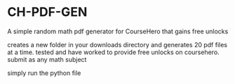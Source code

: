 # CH-PDF-GEN
A simple random math pdf generator for CourseHero that gains free unlocks

creates a new folder in your downloads directory and generates 20 pdf files at a time.
tested and have worked to provide free unlocks on coursehero.
submit as any math subject

simply run the python file
